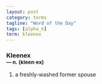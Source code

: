 ```yaml
---
layout: post
category: terms
tagline: "Word of the Day"
tags: [alpha_k]
term: kleenex
---
```


<h3>Kleenex<br/> <small>&mdash; n. (kleen<span>&middot;</span>ex)</small></h3>
<p><ol>
<li>a freshly-washed former spouse</li>
</ol></p>
